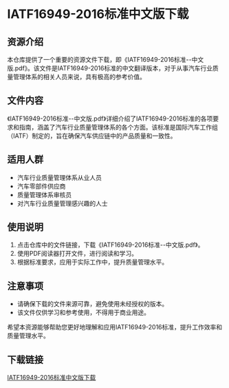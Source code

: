 # IATF16949-2016标准中文版下载

## 资源介绍

本仓库提供了一个重要的资源文件下载，即《IATF16949-2016标准--中文版.pdf》。该文件是IATF16949-2016标准的中文翻译版本，对于从事汽车行业质量管理体系的相关人员来说，具有极高的参考价值。

## 文件内容

《IATF16949-2016标准--中文版.pdf》详细介绍了IATF16949-2016标准的各项要求和指南，涵盖了汽车行业质量管理体系的各个方面。该标准是国际汽车工作组（IATF）制定的，旨在确保汽车供应链中的产品质量和一致性。

## 适用人群

- 汽车行业质量管理体系从业人员
- 汽车零部件供应商
- 质量管理体系审核员
- 对汽车行业质量管理感兴趣的人士

## 使用说明

1. 点击仓库中的文件链接，下载《IATF16949-2016标准--中文版.pdf》。
2. 使用PDF阅读器打开文件，进行阅读和学习。
3. 根据标准要求，应用于实际工作中，提升质量管理水平。

## 注意事项

- 请确保下载的文件来源可靠，避免使用未经授权的版本。
- 该文件仅供学习和参考使用，不得用于商业用途。

希望本资源能够帮助您更好地理解和应用IATF16949-2016标准，提升工作效率和质量管理水平。

## 下载链接

[IATF16949-2016标准中文版下载](https://pan.quark.cn/s/190f23132eb6)